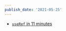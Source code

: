 ```yaml
---
publish_date: '2021-05-25'
---
```


- [`useRef` in 11 minutes](https://www.youtube.com/watch?v=t2ypzz6gJm0)
